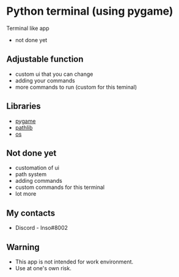 # Python terminal (using pygame)

Terminal like app

* not done yet

## Adjustable function

* custom ui that you can change
* adding your commands
* more commands to run (custom for this teminal)

## Libraries

* [pygame](https://www.pygame.org/news)
* [pathlib](https://docs.python.org/3/library/pathlib.html)
* [os](https://docs.python.org/3/library/os.html)

## Not done yet

* customation of ui
* path system
* adding commands
* custom commands for this terminal
* lot more

## My contacts

* Discord - Inso#8002

## Warning

* This app is not intended for work environment.
* Use at one's own risk.